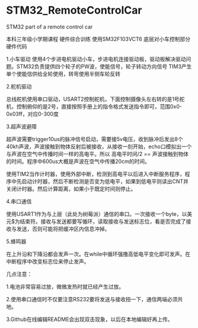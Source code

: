 # STM32_RemoteControlCar
STM32 part of a remote control car

本科三年级小学期课程 硬件综合训练 使用SM32F103VCT6 底层对小车控制部分硬件代码

1.小车驱动
使用4个步进电机驱动小车，步进电机连接驱动板，驱动板解决驱动问题。STM32负责提供四个轮子的PW波，使能信号，轮子转动方向信号
TIM3产生单个使能信供给全轮使用，转弯使用半侧车轮反转

2.舵机驱动

总线舵机使用串口驱动，USART2控制舵机，下面控制摄像头左右转的是1号舵机，控制俯仰的是2号，直接按照手册上的指令格式发送指令即可，范围0x0-0x03ff，对应0-300度

3.超声波避障

超声波需要trigger10us的脉冲信号启动，需要接5v电压，收到脉冲后发出8个40kh声波，声波接触到物体反射后被接收，从接收一刻开始，echo口模拟出一个与声波在空气中传播时间一样的高电平。所以 高电平时间/2 == 声波接触到物体的时间。程序中600us大概是声波在空气中传播20cm的时间。

使用TIM2当作计时器，使用外部中断，检测到高电平以后进入中断服务程序，程序中先启动计时器，然后不断检测是否变为低电平，如果到低电平则读出CNT并关闭计时器。然后计算距离，如果小于既定时间则停止。

4.串口通信

使用USART1作为与上层（此处为树莓派）通信的串口。一次接收一个byte，以美元$为结束符。接收与发送都要写循环，读取接收与发送标志位，看是否完成了接收与发送，否则可能将把缓冲区内信息冲掉。

5.蜂鸣器

在上升沿和下降沿都会发声一次。在while中循环强撸高低电平变化即可发声。在中断程序中改变标志位来停止发声。



几点注意：

1.电池非常容易过放，微微发热时就已经产生过放。

2.使用串口通信时不仅要注意RS232要将发送与接收扭一下，通信两端必须共地。

3.Github在线编辑README会出现双击现象，以后在本地编辑好再上传。
